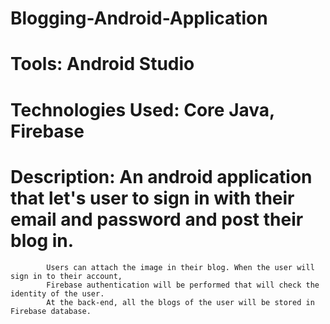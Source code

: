 # Blogging-Android-Application

# Tools: Android Studio
# Technologies Used: Core Java, Firebase
# Description: An android application that let's user to sign in with their email and password and post their blog in. 
            Users can attach the image in their blog. When the user will sign in to their account, 
            Firebase authentication will be performed that will check the identity of the user.
            At the back-end, all the blogs of the user will be stored in Firebase database.
